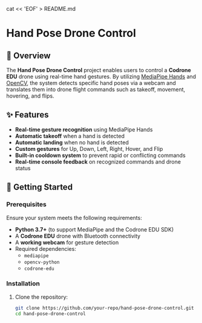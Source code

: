 cat << 'EOF' > README.md
# Hand Pose Drone Control

## 📖 Overview
The **Hand Pose Drone Control** project enables users to control a **Codrone EDU** drone using real-time hand gestures. By utilizing [MediaPipe Hands](https://google.github.io/mediapipe/solutions/hands) and [OpenCV](https://opencv.org/), the system detects specific hand poses via a webcam and translates them into drone flight commands such as takeoff, movement, hovering, and flips.

## ✨ Features
- **Real-time gesture recognition** using MediaPipe Hands
- **Automatic takeoff** when a hand is detected
- **Automatic landing** when no hand is detected
- **Custom gestures** for Up, Down, Left, Right, Hover, and Flip
- **Built-in cooldown system** to prevent rapid or conflicting commands
- **Real-time console feedback** on recognized commands and drone status

## 🚀 Getting Started

### Prerequisites
Ensure your system meets the following requirements:
- **Python 3.7+** (to support MediaPipe and the Codrone EDU SDK)
- A **Codrone EDU** drone with Bluetooth connectivity
- A **working webcam** for gesture detection
- Required dependencies:
  - `mediapipe`
  - `opencv-python`
  - `codrone-edu`

### Installation
1. Clone the repository:
   ```sh
   git clone https://github.com/your-repo/hand-pose-drone-control.git
   cd hand-pose-drone-control
